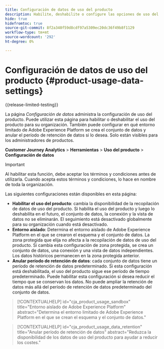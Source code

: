 ```yaml
---
title: Configuración de datos de uso del producto
description: Habilite, deshabilite o configure las opciones de uso del producto.
hide: true
hidefromtoc: true
source-git-commit: 8f2a340f59d8cdf97a5309ec20dc36f49b8f1129
workflow-type: tm+mt
source-wordcount: '292'
ht-degree: 0%

---
```


# Configuración de datos de uso del producto {#product-usage-data-settings}

{{release-limited-testing}}

La página _Configuración de datos_ administra la configuración de uso del producto. Puede utilizar esta página para habilitar o deshabilitar el uso del producto para su organización. También puede configurar en qué entorno limitado de Adobe Experience Platform se crea el conjunto de datos y anular el período de retención de datos si lo desea. Solo están visibles para los administradores de productos.

**Customer Journey Analytics** > **Herramientas** > **Uso del producto** > **Configuración de datos**

>[!IMPORTANT]
>
>Al habilitar esta función, debe aceptar los términos y condiciones antes de utilizarla. Cuando acepta estos términos y condiciones, lo hace en nombre de toda la organización.

Las siguientes configuraciones están disponibles en esta página:

* **Habilitar el uso del producto**: cambia la disponibilidad de la recopilación de datos de uso del producto. Si habilita el uso del producto y luego lo deshabilita en el futuro, el conjunto de datos, la conexión y la vista de datos no se eliminarán. El seguimiento está desactivado globalmente para su organización cuando está desactivado.
* **Entorno aislado**: Determina el entorno aislado de Adobe Experience Platform en el que se crearon el esquema y el conjunto de datos. La zona protegida que elija no afecta a la recopilación de datos de uso del producto. Si cambia esta configuración de zona protegida, se crea un conjunto de datos, una conexión y una vista de datos independientes. Los datos históricos permanecen en la zona protegida anterior.
* **Anular período de retención de datos**: cada conjunto de datos tiene un período de retención de datos predeterminado. Si esta configuración está deshabilitada, el uso del producto sigue ese período de tiempo predeterminado. Puede habilitar esta configuración si desea reducir el tiempo que se conservan los datos. No puede ampliar la retención de datos más allá del período de retención de datos predeterminado del conjunto de datos.

>[!CONTEXTUALHELP]
>id="cja_product_usage_sandbox"
>title="Entorno aislado de Adobe Experience Platform"
>abstract="Determina el entorno limitado de Adobe Experience Platform en el que se crean el esquema y el conjunto de datos."

>[!CONTEXTUALHELP]
>id="cja_product_usage_data_retention"
>title="Anular período de retención de datos"
>abstract="Reduzca la disponibilidad de los datos de uso del producto para ayudar a reducir los costes."
